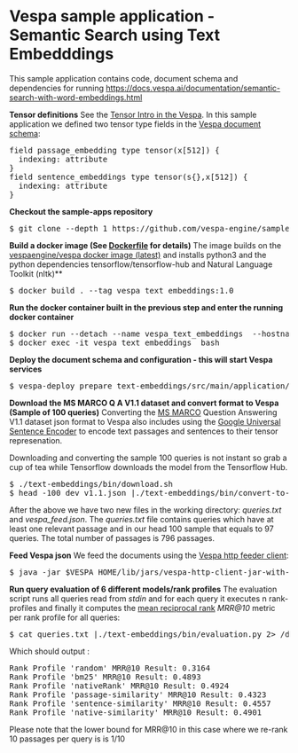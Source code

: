 <!-- Copyright 2019 Oath Inc. Licensed under the terms of the Apache 2.0 license. See LICENSE in the project root. -->

# Vespa sample application - Semantic Search using Text Embedddings 

This sample application contains code, document schema and dependencies for running https://docs.vespa.ai/documentation/semantic-search-with-word-embeddings.html 

**Tensor definitions**
See the [Tensor Intro in the Vespa](https://docs.vespa.ai/documentation/tensor-intro.html). In this sample application we defined two tensor type fields in the [Vespa document schema](src/main/application/searchdefinitions/passage.sd):
<pre>
field passage_embedding type tensor<float>(x[512]) {
  indexing: attribute
}
field sentence_embeddings type tensor<float>(s{},x[512]) {
  indexing: attribute
}
</pre>


**Checkout the sample-apps repository**
<pre>
$ git clone --depth 1 https://github.com/vespa-engine/sample-apps.git; cd sample-apps/text-embeddings
</pre>

**Build a docker image (See [Dockerfile](Dockerfile) for details)**
The image builds on the [vespaengine/vespa docker image (latest)](https://hub.docker.com/r/vespaengine/vespa/tags) and installs python3 and the python dependencies tensorflow/tensorflow-hub and Natural Language Toolkit (nltk)**
<pre>
$ docker build . --tag vespa_text_embeddings:1.0
</pre>
**Run the docker container built in the previous step and enter the running docker container**
<pre>
$ docker run --detach --name vespa_text_embeddings  --hostname vespa-container --privileged vespa_text_embeddings:1.0
$ docker exec -it vespa_text_embeddings  bash 
</pre>
**Deploy the document schema and configuration - this will start Vespa services**
<pre>
$ vespa-deploy prepare text-embeddings/src/main/application/ && vespa-deploy activate
</pre>

**Download the MS MARCO Q A V1.1 dataset and convert format to Vespa (Sample of 100 queries)**
Converting the [MS MARCO](http://www.msmarco.org/) Question Answering V1.1 dataset json format to Vespa also includes using the [Google Universal Sentence Encoder](https://tfhub.dev/google/universal-sentence-encoder/2) to encode text passages and sentences to their tensor represenation. 

Downloading and converting
the sample 100 queries is not instant so grab a cup of tea while Tensorflow downloads the model from the Tensorflow Hub.
<pre>
$ ./text-embeddings/bin/download.sh
$ head -100 dev_v1.1.json |./text-embeddings/bin/convert-to-vespa.py  2> /dev/null
</pre>

After the above we have two new files in the working directory: _queries.txt_ and _vespa_feed.json_. The _queries.txt_ file contains queries which have at least one relevant passage and in our head 100 sample that equals to 97 queries. The total number of passages is 796 passages.

**Feed Vespa json** 
We feed the documents using the [Vespa http feeder client](https://docs.vespa.ai/documentation/vespa-http-client.html):
<pre>
$ java -jar $VESPA_HOME/lib/jars/vespa-http-client-jar-with-dependencies.jar --file vespa_feed.json --endpoint http://localhost:8080 
</pre>

**Run query evaluation of 6 different models/rank profiles**
The evaluation script runs all queries read from _stdin_ and for each query it executes n rank-profiles and finally it computes the [mean reciprocal rank](https://en.wikipedia.org/wiki/Mean_reciprocal_rank) _MRR@10_ metric per rank profile for all queries:

<pre>
$ cat queries.txt |./text-embeddings/bin/evaluation.py 2> /dev/null
</pre>

Which should output :
<pre>
Rank Profile 'random' MRR@10 Result: 0.3164 
Rank Profile 'bm25' MRR@10 Result: 0.4893 
Rank Profile 'nativeRank' MRR@10 Result: 0.4924 
Rank Profile 'passage-similarity' MRR@10 Result: 0.4323 
Rank Profile 'sentence-similarity' MRR@10 Result: 0.4557 
Rank Profile 'native-similarity' MRR@10 Result: 0.4901 
</pre>

Please note that the lower bound for MRR@10 in this case where we re-rank 10 passages per query is is 1/10 


